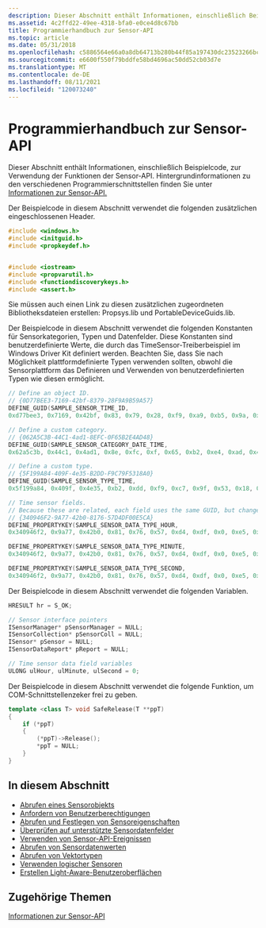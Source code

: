 ```yaml
---
description: Dieser Abschnitt enthält Informationen, einschließlich Beispielcode, zur Verwendung der Funktionen der Sensor-API. Hintergrundinformationen zu den verschiedenen Programmierschnittstellen finden Sie unter Informationen zur Sensor-API.
ms.assetid: 4c2ffd22-49ee-4318-bfa0-e0ce4d8c67bb
title: Programmierhandbuch zur Sensor-API
ms.topic: article
ms.date: 05/31/2018
ms.openlocfilehash: c5886564e66a0a8db64713b280b44f85a197430dc23523266bc45e66e44c956b
ms.sourcegitcommit: e6600f550f79bddfe58bd4696ac50dd52cb03d7e
ms.translationtype: MT
ms.contentlocale: de-DE
ms.lasthandoff: 08/11/2021
ms.locfileid: "120073240"
---
```

# <a name="sensor-api-programming-guide"></a>Programmierhandbuch zur Sensor-API

Dieser Abschnitt enthält Informationen, einschließlich Beispielcode, zur Verwendung der Funktionen der Sensor-API. Hintergrundinformationen zu den verschiedenen Programmierschnittstellen finden Sie unter [Informationen zur Sensor-API.](about-the-sensor-api.md)

Der Beispielcode in diesem Abschnitt verwendet die folgenden zusätzlichen eingeschlossenen Header.


```C++
#include <windows.h>
#include <initguid.h>
#include <propkeydef.h>


#include <iostream>
#include <propvarutil.h>
#include <functiondiscoverykeys.h>
#include <assert.h>
```





Sie müssen auch einen Link zu diesen zusätzlichen zugeordneten Bibliotheksdateien erstellen: Propsys.lib und PortableDeviceGuids.lib.

Der Beispielcode in diesem Abschnitt verwendet die folgenden Konstanten für Sensorkategorien, Typen und Datenfelder. Diese Konstanten sind benutzerdefinierte Werte, die durch das TimeSensor-Treiberbeispiel im Windows Driver Kit definiert werden. Beachten Sie, dass Sie nach Möglichkeit plattformdefinierte Typen verwenden sollten, obwohl die Sensorplattform das Definieren und Verwenden von benutzerdefinierten Typen wie diesen ermöglicht.


```C++
// Define an object ID.
// {0D77BEE3-7169-42bf-8379-28F9A9B59A57}
DEFINE_GUID(SAMPLE_SENSOR_TIME_ID, 
0xd77bee3, 0x7169, 0x42bf, 0x83, 0x79, 0x28, 0xf9, 0xa9, 0xb5, 0x9a, 0x57);

// Define a custom category.
// {062A5C3B-44C1-4ad1-8EFC-0F65B2E4AD48}
DEFINE_GUID(SAMPLE_SENSOR_CATEGORY_DATE_TIME, 
0x62a5c3b, 0x44c1, 0x4ad1, 0x8e, 0xfc, 0xf, 0x65, 0xb2, 0xe4, 0xad, 0x48);

// Define a custom type.
// {5F199A84-409F-4e35-B2DD-F9C79F5318A0}
DEFINE_GUID(SAMPLE_SENSOR_TYPE_TIME, 
0x5f199a84, 0x409f, 0x4e35, 0xb2, 0xdd, 0xf9, 0xc7, 0x9f, 0x53, 0x18, 0xa0);

// Time sensor fields.
// Because these are related, each field uses the same GUID, but changes the PID.
// {340946F2-9A77-42b0-8176-57D4DF00E5CA}
DEFINE_PROPERTYKEY(SAMPLE_SENSOR_DATA_TYPE_HOUR, 
0x340946f2, 0x9a77, 0x42b0, 0x81, 0x76, 0x57, 0xd4, 0xdf, 0x0, 0xe5, 0xca, PID_FIRST_USABLE); // PID = 2

DEFINE_PROPERTYKEY(SAMPLE_SENSOR_DATA_TYPE_MINUTE, 
0x340946f2, 0x9a77, 0x42b0, 0x81, 0x76, 0x57, 0xd4, 0xdf, 0x0, 0xe5, 0xca, PID_FIRST_USABLE + 1); // PID = 3

DEFINE_PROPERTYKEY(SAMPLE_SENSOR_DATA_TYPE_SECOND, 
0x340946f2, 0x9a77, 0x42b0, 0x81, 0x76, 0x57, 0xd4, 0xdf, 0x0, 0xe5, 0xca, PID_FIRST_USABLE + 2); // PID = 4
```



Der Beispielcode in diesem Abschnitt verwendet die folgenden Variablen.


```C++
HRESULT hr = S_OK;

// Sensor interface pointers
ISensorManager* pSensorManager = NULL;    
ISensorCollection* pSensorColl = NULL;
ISensor* pSensor = NULL; 
ISensorDataReport* pReport = NULL;

// Time sensor data field variables
ULONG ulHour, ulMinute, ulSecond = 0;

```



Der Beispielcode in diesem Abschnitt verwendet die folgende Funktion, um COM-Schnittstellenzeker frei zu geben.


```C++
template <class T> void SafeRelease(T **ppT)
{
    if (*ppT)
    {
        (*ppT)->Release();
        *ppT = NULL;
    }
}
```



## <a name="in-this-section"></a>In diesem Abschnitt

-   [Abrufen eines Sensorobjekts](retrieving-a-sensor.md)
-   [Anfordern von Benutzerberechtigungen](requesting-user-permissions.md)
-   [Abrufen und Festlegen von Sensoreigenschaften](setting-and-retrieving-sensor-properties.md)
-   [Überprüfen auf unterstützte Sensordatenfelder](checking-for-supported-sensor-data-fields.md)
-   [Verwenden von Sensor-API-Ereignissen](using-sensor-api-events.md)
-   [Abrufen von Sensordatenwerten](retrieving-sensor-data-fields.md)
-   [Abrufen von Vektortypen](retrieving-vector-types.md)
-   [Verwenden logischer Sensoren](using-logical-sensors.md)
-   [Erstellen Light-Aware-Benutzeroberflächen](creating-light-aware-user-interfaces.md)

## <a name="related-topics"></a>Zugehörige Themen

<dl> <dt>

[Informationen zur Sensor-API](about-the-sensor-api.md)
</dt> </dl>

 

 




